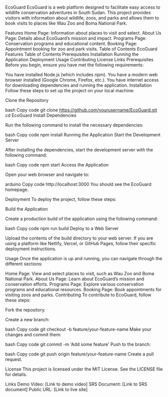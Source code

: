 EcoGuard
EcoGuard is a web platform designed to facilitate easy access to wildlife conservation adventures in South Sudan. This project provides visitors with information about wildlife, zoos, and parks and allows them to book visits to places like Wau Zoo and Boma National Park.

Features
Home Page: Information about places to visit and select.
About Us Page: Details about EcoGuard’s mission and impact.
Programs Page: Conservation programs and educational content.
Booking Page: Appointment booking for zoo and park visits.
Table of Contents
EcoGuard
Features
Table of Contents
Prerequisites
Installation
Running the Application
Deployment
Usage
Contributing
License
Links
Prerequisites
Before you begin, ensure you have met the following requirements:

You have installed Node.js (which includes npm).
You have a modern web browser installed (Google Chrome, Firefox, etc.).
You have internet access for downloading dependencies and running the application.
Installation
Follow these steps to set up the project on your local machine:

Clone the Repository

bash
Copy code
git clone https://github.com/yourusername/EcoGuard.git
cd EcoGuard
Install Dependencies

Run the following command to install the necessary dependencies:

bash
Copy code
npm install
Running the Application
Start the Development Server

After installing the dependencies, start the development server with the following command:

bash
Copy code
npm start
Access the Application

Open your web browser and navigate to:

arduino
Copy code
http://localhost:3000
You should see the EcoGuard homepage.

Deployment
To deploy the project, follow these steps:

Build the Application

Create a production build of the application using the following command:

bash
Copy code
npm run build
Deploy to a Web Server

Upload the contents of the build directory to your web server. If you are using a platform like Netlify, Vercel, or GitHub Pages, follow their specific deployment instructions.

Usage
Once the application is up and running, you can navigate through the different sections:

Home Page: View and select places to visit, such as Wau Zoo and Boma National Park.
About Us Page: Learn about EcoGuard’s mission and conservation efforts.
Programs Page: Explore various conservation programs and educational resources.
Booking Page: Book appointments for visiting zoos and parks.
Contributing
To contribute to EcoGuard, follow these steps:

Fork the repository.

Create a new branch:

bash
Copy code
git checkout -b feature/your-feature-name
Make your changes and commit them:

bash
Copy code
git commit -m 'Add some feature'
Push to the branch:

bash
Copy code
git push origin feature/your-feature-name
Create a pull request.

License
This project is licensed under the MIT License. See the LICENSE file for details.

Links
Demo Video: [Link to demo video]
SRS Document: [Link to SRS document]
Public URL: [Link to live site]
